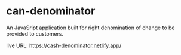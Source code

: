 # can-denominator
 An JavaSript application built for right denomination of change to be provided to customers.
 
 live URL: https://cash-denominator.netlify.app/

